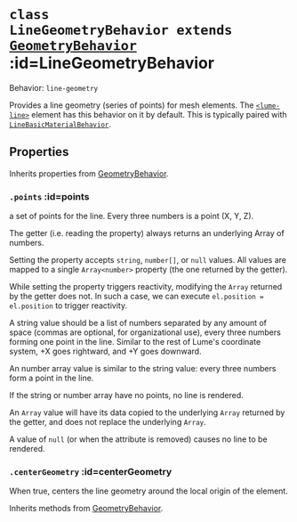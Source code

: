 
# <code>class <b>LineGeometryBehavior</b> extends [GeometryBehavior](GeometryBehavior.md)</code> :id=LineGeometryBehavior

Behavior: `line-geometry`

Provides a line geometry (series of points) for mesh elements. The
[`<lume-line>`](../../../meshes/Line.md) element has this behavior on it by
default. This is typically paired with
[`LineBasicMaterialBehavior`](../materials/LineBasicMaterialBehavior.md).

<div id="exampleContainer"></div>
<script>
  new Vue({
    el: '#exampleContainer',
    template: '<live-code class="full" :template="code" :autorun="true" mode="html>iframe" />',
    data: { code: lineExample },
  })
</script>

## Properties

Inherits properties from [GeometryBehavior](GeometryBehavior.md).


### <code>.<b>points</b></code> :id=points

a set of points for the line. Every three numbers is a point (X, Y, Z).

The getter (i.e. reading the property) always returns an underlying Array
of numbers.

Setting the property accepts `string`, `number[]`, or `null` values. All
values are mapped to a single `Array<number>` property (the one returned
by the getter).

While setting the property triggers reactivity, modifying the
`Array` returned by the getter does not. In such a case, we can
execute `el.position = el.position` to trigger reactivity.
<!-- TODO investigate using Solid createMutable to make the Array reactive. -->

A string value should be a list of numbers separated by any amount of space
(commas are optional, for organizational use), every three numbers forming
one point in the line. Similar to the rest of Lume's coordinate
system, +X goes rightward, and +Y goes downward.

An number array value is similar to the string value: every three numbers
form a point in the line.
<!-- TODO investigate reacting to reactive arrays -->

If the string or number array have no points, no line is rendered.

An `Array` value will have its data copied to the underlying
`Array` returned by the getter, and does not replace the underlying
`Array`.
<!-- TODO perhaps the getter should always return the value the user set, and not expose the internal `Array` -->

A value of `null` (or when the attribute is removed) causes no line to be
rendered.
        


### <code>.<b>centerGeometry</b></code> :id=centerGeometry

When true, centers the line geometry
around the local origin of the element.
        



Inherits methods from [GeometryBehavior](GeometryBehavior.md).


        
